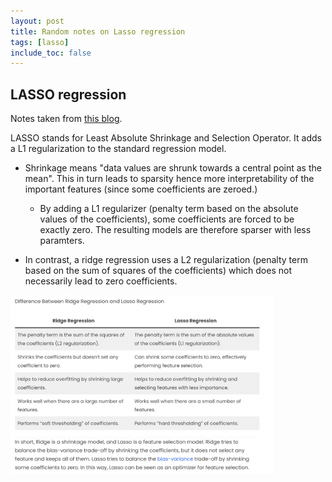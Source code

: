 ```yaml
---
layout: post
title: Random notes on Lasso regression
tags: [lasso]
include_toc: false
---
```


## LASSO regression
Notes taken from [this blog](https://www.mygreatlearning.com/blog/understanding-of-lasso-regression/).

LASSO stands for Least Absolute Shrinkage and Selection Operator. 
It adds a L1 regularization to the standard regression model.

- Shrinkage means "data values are shrunk towards a central point as the mean". This in turn leads to sparsity hence more interpretability of the important features (since some coefficients are zeroed.)
    - By adding a L1 regularizer (penalty term based on the absolute values of the coefficients), some coefficients are forced to be exactly zero. The resulting models are therefore sparser with less paramters.


- In contrast, a ridge regression uses a L2 regularization (penalty term based on the sum of squares of the coefficients) which does not necessarily lead to zero coefficients.

<img src="/blog/figures/lasso_vs_ridge.png" alt="drawing" width="420"/>
